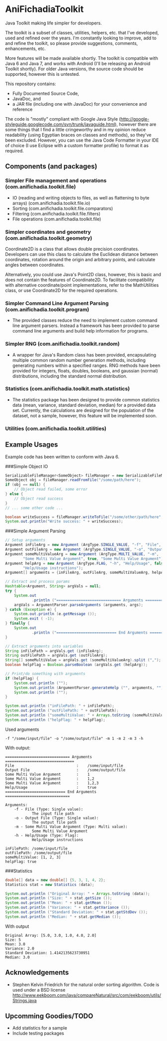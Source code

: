 AniFichadiaToolkit
==================

Java Toolkit making life simpler for developers. 

The toolkit is a subset of classes, utilities, helpers, etc. that I've developed, used and refined over the years. I'm constantly looking to improve, add to and refine the toolkit, so please provide suggestions, comments, enhancements, etc.

More features will be made available shortly. The toolkit is compatible with Java 6 and Java 7, and works with Android (I'll be releasing an Android Toolkit shortly). For older Java versions, the source code should be supported, however this is untested.

This repository contains:
- Fully Documented Source Code,
- JavaDoc, and
- a JAR file (including one with JavaDoc) for your convenience and reference

The code is "mostly" compliant with Google Java Style (http://google-styleguide.googlecode.com/svn/trunk/javaguide.html), however there are some things that I find a little cringeworthy and in my opinion reduce readability (using Egyptian braces on classes and methods), so they've been excluded. However, you can use the Java Code Formatter in your IDE of choice (I use Eclipse with a custom formatter profile) to format it as required.

Components (and packages)
------------------------
### Simpler File management and operations (com.anifichadia.toolkit.file)
  -   IO (reading and writing objects to files, as well as flattening to byte arrays) (com.anifichadia.toolkit.file.io)
  -   Sorting (com.anifichadia.toolkit.file.comparators)
  -   Filtering (com.anifichadia.toolkit.file.filters)
  -   File operations (com.anifichadia.toolkit.file)

### Simpler coordinates and geometry (com.anifichadia.toolkit.geometry)
Coordinate2D is a class that allows double precision coordinates. Developers can use this class to calculate the Euclidean distance between coordinates, rotation around the origin and arbitrary points, and calculate angles between coordinates.

Alternatively, you could use Java's Point2D class, however, this is basic and does not contain the features of Coordinate2D. To facilitate compatibility with alternative coordinate/point implementations, refer to the MathUtilities class, or use Coordinate2D for the required operations.

### Simpler Command Line Argument Parsing (com.anifichadia.toolkit.program)
  - The provided classes reduce the need to implement custom command line argument parsers. Instead a framework has been provided to parse command line arguments and build help information for programs.

### Simpler RNG (com.anifichadia.toolkit.random)
  - A wrapper for Java's Random class has been provided, encapsulating multiple common random number generation methods, including generating numbers within a specified ranges. RNG methods have been provided for integers, floats, doubles, booleans, and gaussian (normal) distributions, including the standard normal distribution.

### Statistics (com.anifichadia.toolkit.math.statistics)
  - The statistics package has been designed to provide common statistics data (mean, variance, standard deviation, median) for a provided data set. Currently, the calculations are designed for the population of the dataset, not a sample, however, this feature will be implemented soon.

### Utilities (com.anifichadia.toolkit.utilities)


Example Usages
-----------------------
Example code has been written to conform with Java 6.

###Simple Object IO

```java
SerializableFileManager<SomeObject> fileManager = new SerializableFileManager<SomeObject>();
SomeObject obj = fileManager.readFromFile("/some/path/here");
if (obj == null) {
	// Object read failed, some error
} else {
	// Object read success
}
// ... some other code ...

boolean writeSuccess = fileManager.writeToFile("/some/other/path/here", obj, true);
System.out.println("Write success: " + writeSuccess);
```

###Simple Argument Parsing
```java
// Setup arguments
Argument inFileArg = new Argument (ArgType.SINGLE_VALUE, "-f", "File", true, "The input file path");
Argument outFileArg = new Argument (ArgType.SINGLE_VALUE, "-o", "Output File", true, "The output file path");
Argument someMultiValueArg = new Argument (ArgType.MULTI_VALUE, "-m",
		"Some Multi Value Argument", true, "Some Multi Value Argument");
Argument helpArg = new Argument (ArgType.FLAG, "-h", "Help/Usage", false,
		"Help/Usage instructions");
Argument[] arguments = {inFileArg, outFileArg, someMultiValueArg, helpArg};

// Extract and process params
Hashtable<Argument, String> argVals = null;
try {
	System.out
			.println ("============================= Arguments ===============================");
	argVals = ArgumentParser.parseArguments (arguments, args);
} catch (Exception e) {
	System.out.println (e.getMessage ());
	System.exit ( -1);
} finally {
	System.out
			.println ("=========================== End Arguments =============================");
}

// Extract arguments into variables
String inFilePath = argVals.get (inFileArg);
String outFilePath = argVals.get (outFileArg);
String[] someMultiValue = argVals.get (someMultiValueArg).split (",");
boolean helpFlag = Boolean.parseBoolean (argVals.get (helpArg));

// Print/do something with arguments
if (helpFlag) {
	System.out.println ("");
	System.out.println (ArgumentParser.generateHelp ("", arguments, ""));
	System.out.println ("");
}

System.out.println ("inFilePath: " + inFilePath);
System.out.println ("outFilePath: " + outFilePath);
System.out.println ("someMultiValue: " + Arrays.toString (someMultiValue));
System.out.println ("helpFlag: " + helpFlag);
```
Used arguments
```
-f "/some/input/file" -o "/some/output/file" -m 1 -m 2 -m 3 -h
```

With output:
```
============================= Arguments ===============================
File                            :	 /some/input/file
Output File                     :	 /some/output/file
Some Multi Value Argument       :	 1
Some Multi Value Argument       :	 1,2
Some Multi Value Argument       :	 1,2,3
Help/Usage                      :	 true
=========================== End Arguments =============================

Arguments:
	-f - File (Type: Single value):
			The input file path
	-o - Output File (Type: Single value):
			The output file path
	-m - Some Multi Value Argument (Type: Multi value):
			Some Multi Value Argument
	-h - Help/Usage (Type: Flag):
			Help/Usage instructions

inFilePath: /some/input/file
outFilePath: /some/output/file
someMultiValue: [1, 2, 3]
helpFlag: true
```

###Statistics
```java
double[] data = new double[] {5, 3, 1, 4, 2};
Statistics stat = new Statistics (data);

System.out.println ("Original Array: " + Arrays.toString (data));
System.out.println ("Size: " + stat.getSize ());
System.out.println ("Mean: " + stat.getMean ());
System.out.println ("Variance: " + stat.getVariance ());
System.out.println ("Standard Deviation: " + stat.getStdDev ());
System.out.println ("Median: " + stat.getMedian ());
```

With output
```
Original Array: [5.0, 3.0, 1.0, 4.0, 2.0]
Size: 5
Mean: 3.0
Variance: 2.0
Standard Deviation: 1.4142135623730951
Median: 3.0
```

Acknowledgements
----------------
- Stephen Kelvin Friedrich for the natural order sorting algorithm. Code is used under a BSD license
	http://www.eekboom.com/java/compareNatural/src/com/eekboom/utils/Strings.java

Upcomming Goodies/TODO
----------------------
- Add statistics for a sample
- Include testing packages
